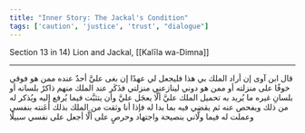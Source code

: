 ```yaml
---
title: "Inner Story: The Jackal's Condition"
tags: ['caution', 'justice', 'trust', "dialogue"]
---
```


 Section 13 in 14) Lion and Jackal, [[Kalīla wa-Dimna]]

---
قال ابن آوى إن أراد الملك بي هذا فليجعل لي عهدًا إن بغى عليَّ أحدٌ عنده ممن هو فوقي خوفًا على منزلته أو ممن هو دوني لينازعني منزلتي فذَكَر عند الملك منهم ذاكرٌ بلسانه أو بلسانِ غيره ما يُريد به تحميل الملك عليَّ ألَّا يعجَل عليَّ وأن يتثبَّت فيما يُرفع إليه ويُذكر له من ذلك ويفحص عنه ثم يقضي فيه بما بدا له فإذا أنا وثقت من الملك بذلك أعَنته بنفسي وعملت له فيما ولَّاني بنصيحة واجتهاد وحرصٍ على ألَّا أجعل على نفسي سبيلًا
